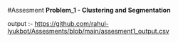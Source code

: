 #Assesment
**Problem_1 - Clustering and Segmentation**

output :- https://github.com/rahul-lyukbot/Assesments/blob/main/assesment1_output.csv
